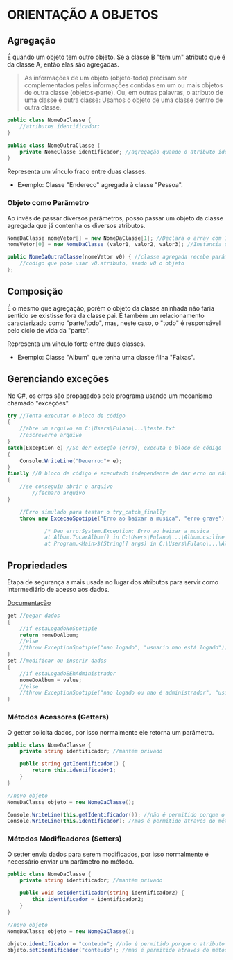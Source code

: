 # ORIENTAÇÃO A OBJETOS

## Agregação

É quando um objeto tem outro objeto. Se a classe B "tem um" atributo que é da classe A, então elas são agregadas.

> As informações de um objeto (objeto-todo) precisam ser complementados pelas informações contidas em um ou mais objetos de outra classe (objetos-parte). Ou, em outras palavras, o atributo de uma classe é outra classe: Usamos o objeto de uma classe dentro de outra classe.

```csharp
public class NomeDaClasse {
	//atributos identificador;
}

public class NomeOutraClasse {
	private NomeClasse identificador; //agregação quando o atributo identificador é do tipo NomeClasse
}
```

Representa um vínculo fraco entre duas classes.

- Exemplo: Classe "Endereco" agregada à classe "Pessoa".


### Objeto como Parâmetro

Ao invés de passar diversos parâmetros, posso passar um objeto da classe agregada que já contenha os diversos atributos.

```csharp
NomeDaClasse nomeVetor[] = new NomeDaClasse[1]; //Declara o array com 1 espaço
nomeVetor[0] = new NomeDaClasse (valor1, valor2, valor3); //Instancia um objeto no índice 0 do nomeVetor

public NomeDaOutraClasse(nomeVetor v0) { //classe agregada recebe parâmetro do tipo nomeVetor
    //código que pode usar v0.atributo, sendo v0 o objeto
};
```


## Composição

É o mesmo que agregação, porém o objeto da classe aninhada não faria sentido se existisse fora da classe pai. É também um relacionamento caracterizado como "parte/todo", mas, neste caso, o "todo" é responsável pelo ciclo de vida da "parte".

Representa um vínculo forte entre duas classes.

- Exemplo: Classe "Album" que tenha uma classe filha "Faixas".


## Gerenciando exceções

No C#, os erros são propagados pelo programa usando um mecanismo chamado "exceções".

```csharp
try //Tenta executar o bloco de código
{
    //abre um arquivo em C:\Users\Fulano\...\teste.txt
    //escreverno arquivo
}
catch(Exception e) //Se der exceção (erro), executa o bloco de código
{
    Console.WriteLine("Deuerro:"+ e);
}
finally //O bloco de código é executado independente de dar erro ou não
{
    //se conseguiu abrir o arquivo
        //fecharo arquivo
}

    //Erro simulado para testar o try_catch_finally
    throw new ExcecaoSpotipie("Erro ao baixar a musica", "erro grave");

            /* Deu erro:System.Exception: Erro ao baixar a musica
            at Album.TocarAlbum() in C:\Users\Fulano\...\Album.cs:line 41
            at Program.<Main>$(String[] args) in C:\Users\Fulano\...\Album.cs:line 16 */
```


## Propriedades

Etapa de segurança a mais usada no lugar dos atributos para servir como intermediário de acesso aos dados.

[Documentação](https://docs.microsoft.com/pt-br/dotnet/csharp/programming-guide/classes-and-structs/using-properties)

```csharp
get //pegar dados
{
    //if estaLogadoNoSpotipie
    return nomeDoAlbum;
    //else
    //throw ExceptionSpotipie("nao logado", "usuario nao está logado");
}
set //modificar ou inserir dados
{
    //if estaLogadoEEhAdministrador
    nomeDoAlbum = value;
    //else
    //throw ExceptionSpotipie("nao logado ou nao é administrador", "usuario nao está logado ou nao é administrador");
}
```


###  Métodos Acessores (Getters) 

O getter solicita dados, por isso normalmente ele retorna um parâmetro.

```csharp
public class NomeDaClasse {
    private string identificador; //mantém privado

    public string getIdentificador() {
        return this.identificador1;
    }
}

//novo objeto
NomeDaClasse objeto = new NomeDaClasse();

Console.WriteLine(this.getIdentificador()); //não é permitido porque o atributo 'identificador' é privado
Console.WriteLine(this.identificador); //mas é permitido através do método get
```


###  Métodos Modificadores (Setters)

O setter envia dados para serem modificados, por isso normalmente é necessário enviar um parâmetro no método.

```csharp
public class NomeDaClasse {
    private string identificador; //mantém privado

    public void setIdentificador(string identificador2) {
        this.identificador = identificador2;
    }
}

//novo objeto
NomeDaClasse objeto = new NomeDaClasse();

objeto.identificador = "conteudo"; //não é permitido porque o atributo 'identificador' é privado
objeto.setIdentificador("conteudo"); //mas é permitido através do método set
```
